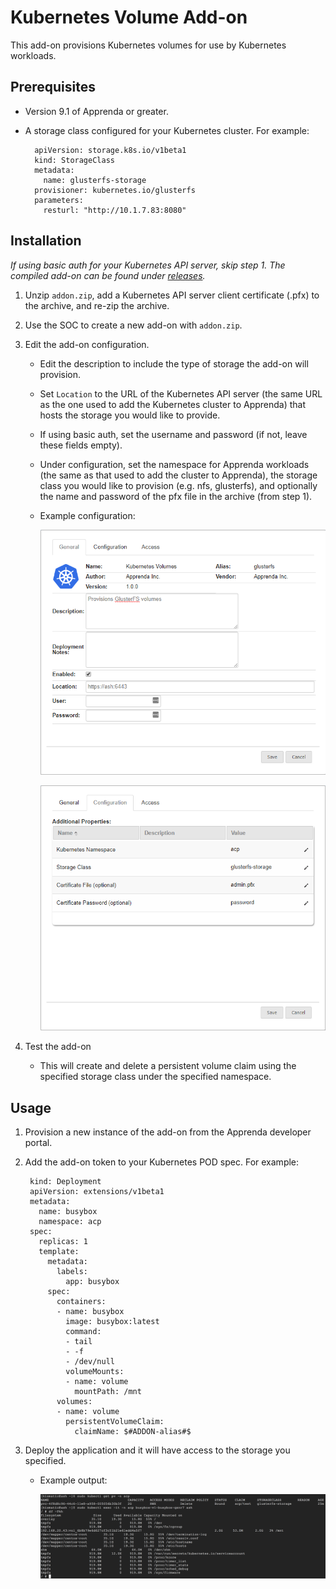 # Kubernetes Volume Add-on
This add-on provisions Kubernetes volumes for use by Kubernetes workloads.

## Prerequisites
* Version 9.1 of Apprenda or greater.
* A storage class configured for your Kubernetes cluster. For example:

        apiVersion: storage.k8s.io/v1beta1
        kind: StorageClass
        metadata:
          name: glusterfs-storage
        provisioner: kubernetes.io/glusterfs
        parameters:
          resturl: "http://10.1.7.83:8080"

## Installation
*If using basic auth for your Kubernetes API server, skip step 1. The compiled add-on can be found under [releases](https://github.com/apprenda/Kubernetes-Volume-Addon/releases).*

1. Unzip ```addon.zip```, add a Kubernetes API server client certificate (.pfx) to the archive, and re-zip the archive.
2. Use the SOC to create a new add-on with ```addon.zip```.
3. Edit the add-on configuration.
    * Edit the description to include the type of storage the add-on will provision.
    * Set ```Location``` to the URL of the Kubernetes API server (the same URL as the one used to add the Kubernetes cluster to Apprenda) that hosts the storage you would like to provide.
    * If using basic auth, set the username and password (if not, leave these fields empty).
    * Under configuration, set the namespace for Apprenda workloads (the same as that used to add the cluster to Apprenda), the storage class you would like to provision (e.g. nfs, glusterfs), and optionally the name and password of the pfx file in the archive (from step 1).
    * Example configuration:

        ![Edit General](/images/edit-general.png)

        ![Edit Configuration](/images/edit-configuration.png)

4. Test the add-on
    * This will create and delete a persistent volume claim using the specified storage class under the specified namespace.

## Usage
1. Provision a new instance of the add-on from the Apprenda developer portal.
2. Add the add-on token to your Kubernetes POD spec. For example:

        kind: Deployment
        apiVersion: extensions/v1beta1
        metadata:
          name: busybox
          namespace: acp
        spec:
          replicas: 1
          template:
            metadata:
              labels:
                app: busybox
            spec:
              containers:
              - name: busybox
                image: busybox:latest
                command:
                - tail
                - -f
                - /dev/null
                volumeMounts:
                - name: volume
                  mountPath: /mnt
              volumes:
              - name: volume
                persistentVolumeClaim:
                  claimName: $#ADDON-alias#$

3. Deploy the application and it will have access to the storage you specified.
    * Example output:

        ![Mounted Volume](/images/mounted-volume.png)
